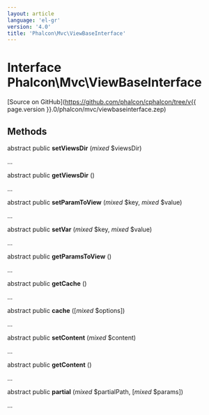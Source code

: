 ```yaml
---
layout: article
language: 'el-gr'
version: '4.0'
title: 'Phalcon\Mvc\ViewBaseInterface'
---
```

# Interface **Phalcon\Mvc\ViewBaseInterface**

[Source on GitHub](https://github.com/phalcon/cphalcon/tree/v{{ page.version }}.0/phalcon/mvc/viewbaseinterface.zep)

## Methods

abstract public **setViewsDir** (*mixed* $viewsDir)

...

abstract public **getViewsDir** ()

...

abstract public **setParamToView** (*mixed* $key, *mixed* $value)

...

abstract public **setVar** (*mixed* $key, *mixed* $value)

...

abstract public **getParamsToView** ()

...

abstract public **getCache** ()

...

abstract public **cache** ([*mixed* $options])

...

abstract public **setContent** (*mixed* $content)

...

abstract public **getContent** ()

...

abstract public **partial** (*mixed* $partialPath, [*mixed* $params])

...